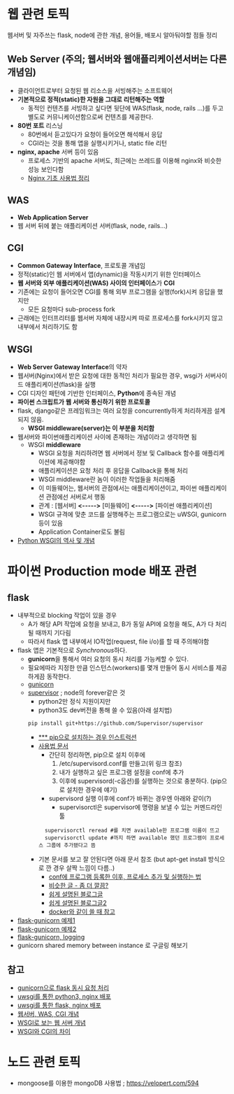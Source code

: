 # 웹 관련 토픽

웹서버 및 자주쓰는 flask, node에 관한 개념, 용어들, 배포시 알아둬야할 점들 정리

## Web Server (주의; 웹서버와 웹애플리케이션서버는 다른 개념임)
- 클라이언트로부터 요청된 웹 리소스을 서빙해주는 소프트웨어
- **기본적으로 정적(static)한 자원을 그대로 리턴해주는 역할**
  - 동적인 컨텐츠를 서빙하고 싶다면 뒷단에 WAS(flask, node, rails ...)를 두고   
    별도로 커뮤니케이션함으로써 컨텐츠를 제공한다.
- **80번 포트** 리스닝
  - 80번에서 듣고있다가 요청이 들어오면 해석해서 응답
  - CGI라는 것을 통해 앱을 실행시키거나, static file 리턴
- **nginx, apache** 서버 등이 있음
  - 프로세스 기반의 apache 서버도, 최근에는 쓰레드를 이용해 nginx와 비슷한 성능 보인다함
  - [Nginx 기초 사용법 정리](https://github.com/AI-Trolls/Web-related-topics/blob/master/nginx.md)

## WAS
- **Web Application Server**
- 웹 서버 뒤에 붙는 애플리케이션 서버(flask, node, rails...)

## CGI
- **Common Gateway Interface**, 프로토콜 개념임
- 정적(static)인 웹 서버에서 앱(dynamic)을 작동시키기 위한 인터페이스
- **웹 서버와 외부 애플리케이션(WAS) 사이의 인터페이스**가 **CGI**
- 기존에는 요청이 들어오면 CGI를 통해 외부 프로그램을 실행(fork)시켜 응답을 했지만
  - 모든 요청마다 sub-process fork
- 근래에는 인터프리터를 웹서버 자체에 내장시켜 따로 프로세스를 fork시키지 않고 내부에서 처리하기도 함

## WSGI
- **Web Server Gateway Interface**의 약자
- 웹서버(Nginx)에서 받은 요청에 대한 동적인 처리가 필요한 경우, 
  wsgi가 서버사이드 애플리케이션(flask)을 실행
- CGI 디자인 패턴에 기반한 인터페이스, **Python**에 종속된 개념
- **파이썬 스크립트가 웹 서버와 통신하기 위한 프로토콜**
- flask, django같은 프레임워크는 여러 요청을 concurrently하게 처리하게끔 설계되지 않음. 
  - **WSGI middleware(server)는 이 부분을 처리함** 
- 웹서버와 파이썬애플리케이션 사이에 존재하는 개념이라고 생각하면 됨
  - WSGI **middleware**
    - WSGI 요청을 처리하려면 웹 서버에서  정보 및 Callback 함수를 애플리케이션에 제공해야함
    - 애플리케이션은 요청 처리 후 응답을 Callback을 통해 처리
    - WSGI middleware란 놈이 이러한 작업들을 처리해줌
    - 이 미들웨어는, 웹서버의 관점에서는 애플리케이션이고, 파이썬 애플리케이션 관점에선 서버로서 행동
    - 관계 : [웹서버] **<----->** [미들웨어] **<----->** [파이썬 애플리케이션]
    - WSGI 규격에 맞춘 코드를 실행해주는 프로그램으로는 uWSGI, gunicorn 등이 있음 
    - Application Container로도 불림
- [Python WSGI의 역사 및 개념](https://blog.appdynamics.com/engineering/an-introduction-to-python-wsgi-servers-part-1/)


# 파이썬 Production mode 배포 관련

## flask 
- 내부적으로 blocking 작업이 있을 경우
  - A가 해당 API 작업에 요청을 보내고, B가 동일 API에 요청을 해도, A가 다 처리 될 때까지 기다림
  - 따라서 flask 앱 내부에서 IO작업(request, file i/o)를 할 때 주의해야함
- flask 앱은 기본적으로 *Synchronous*하다.
  - **gunicorn**을 통해서 여러 요청의 동시 처리를 가능케할 수 있다.
  - 필요에따라 지정한 만큼 인스턴스(workers)를 몇개 만들어 동시 서비스를 제공하게끔 동작한다.
  - [gunicorn](http://gunicorn.org)
  - [supervisor](http://supervisord.org/index.html) ; node의 forever같은 것
    - python2만 정식 지원이지만
    - python3도 dev버전을 통해 쓸 수 있음(아래 설치법)
    ```
    pip install git+https://github.com/Supervisor/supervisor
    ```
    - [*** pip으로 설치하는 경우 인스트럭션](http://supervisord.org/installing.html#installing-via-pip)
    - [사용법 문서](http://supervisord.org/running.html)
      - 간단히 정리하면, pip으로 설치 이후에
        1. /etc/supervisord.conf를 만들고(위 링크 참조) 
        2. 내가 실행하고 싶은 프로그램 설정을 conf에 추가
        3. 이후에 supervisord(-c옵션)를 실행하는 것으로 충분하다. (pip으로 설치한 경우에 얘기)
      - supervisord 실행 이후에 conf가 바뀌는 경우엔 아래와 같이(?)
        - supervisorctl은 supervisor에 명령을 보낼 수 있는 커멘드라인 툴
      ```
        supervisorctl reread #를 치면 available한 프로그램 이름이 뜨고
        supervisorctl update #까지 하면 available 했던 프로그램이 프로세스 그룹에 추가됐다고 뜸
      ```
    - 기본 문서를 보고 잘 안된다면 아래 문서 참조 (but apt-get install 방식으로 깐 경우 살짝 느낌이 다름..)
      - [conf에 프로그램 등록한 이후, 프로세스 추가 및 실행하는 법](https://serversforhackers.com/c/monitoring-processes-with-supervisord)
      - [비슷한 글 - 좀 더 깔끔?](https://www.vultr.com/docs/installing-and-configuring-supervisor-on-ubuntu-16-04)
      - [쉽게 설명된 블로그글](https://yenoss.github.io/2017/09/10/supervisor/)
      - [쉽게 설명된 블로그글2](https://jwkcp.github.io/2016/11/07/how-to-use-supervisor-in-one-minute/)
      - [docker와 같이 쓸 때 참고](https://blog.trifork.com/2014/03/11/using-supervisor-with-docker-to-manage-processes-supporting-image-inheritance/)
- [flask-gunicorn 예제1](https://medium.com/ymedialabs-innovation/deploy-flask-app-with-nginx-using-gunicorn-and-supervisor-d7a93aa07c18)
- [flask-gunicorn 예제2](http://egloos.zum.com/mcchae/v/11149241)
- [flask-gunicorn, logging](https://medium.com/@trstringer/logging-flask-and-gunicorn-the-manageable-way-2e6f0b8beb2f)
- gunicorn shared memory between instance 로 구글링 해보기

## 참고
- [gunicorn으로 flask 동시 요청 처리](https://winterj.me/flask-concurrency-test/)
- [uwsgi를 통한 python3, nginx 배포](https://mango-tree.github.io/2017/03/27/uWSGI-%EC%99%80-Python3%EC%9D%84-%EC%9D%B4%EC%9A%A9%ED%95%98%EC%97%AC-Nginx%EB%A1%9C-%EB%B0%B0%ED%8F%AC%ED%95%98%EA%B8%B0/)
- [uwsgi를 통한 flask, nginx 배포](https://cjh5414.github.io/flask-uwsgi-nginx/)
- [웹서버, WAS, CGI 개념](http://khanrc.tistory.com/entry/%EC%9B%B9%EC%84%9C%EB%B2%84-WAS-CGI) 
- [WSGI로 보는 웹 서버 개념](http://khanrc.tistory.com/entry/WSGI%EB%A1%9C-%EB%B3%B4%EB%8A%94-%EC%9B%B9-%EC%84%9C%EB%B2%84%EC%9D%98-%EA%B0%9C%EB%85%90)
- [WSGI와 CGI의 차이](http://khanrc.tistory.com/entry/WSGI%EC%99%80-CGI%EC%9D%98-%EC%B0%A8%EC%9D%B4)


# 노드 관련 토픽
- mongoose를 이용한 mongoDB 사용법 ; https://velopert.com/594

